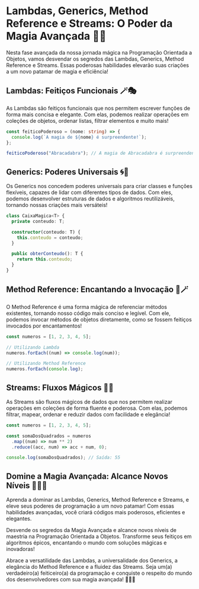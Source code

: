 # Lambdas, Generics, Method Reference e Streams: O Poder da Magia Avançada 🌟🔮

Nesta fase avançada da nossa jornada mágica na Programação Orientada a Objetos, vamos desvendar os segredos das Lambdas, Generics, Method Reference e Streams. Essas poderosas habilidades elevarão suas criações a um novo patamar de magia e eficiência!

## Lambdas: Feitiços Funcionais 🪄🎭

As Lambdas são feitiços funcionais que nos permitem escrever funções de forma mais concisa e elegante. Com elas, podemos realizar operações em coleções de objetos, ordenar listas, filtrar elementos e muito mais! 

```typescript
const feiticoPoderoso = (nome: string) => {
  console.log(`A magia de ${nome} é surpreendente!`);
};

feiticoPoderoso("Abracadabra"); // A magia de Abracadabra é surpreendente!
```

## Generics: Poderes Universais 🌀🌌

Os Generics nos concedem poderes universais para criar classes e funções flexíveis, capazes de lidar com diferentes tipos de dados. Com eles, podemos desenvolver estruturas de dados e algoritmos reutilizáveis, tornando nossas criações mais versáteis!

```typescript
class CaixaMagica<T> {
  private conteudo: T;

  constructor(conteudo: T) {
    this.conteudo = conteudo;
  }

  public obterConteudo(): T {
    return this.conteudo;
  }
}
```

## Method Reference: Encantando a Invocação 🔗🪄

O Method Reference é uma forma mágica de referenciar métodos existentes, tornando nosso código mais conciso e legível. Com ele, podemos invocar métodos de objetos diretamente, como se fossem feitiços invocados por encantamentos!

```typescript
const numeros = [1, 2, 3, 4, 5];

// Utilizando Lambda
numeros.forEach((num) => console.log(num));

// Utilizando Method Reference
numeros.forEach(console.log);
```

## Streams: Fluxos Mágicos 🌊🔮

As Streams são fluxos mágicos de dados que nos permitem realizar operações em coleções de forma fluente e poderosa. Com elas, podemos filtrar, mapear, ordenar e reduzir dados com facilidade e elegância!

```typescript
const numeros = [1, 2, 3, 4, 5];

const somaDosQuadrados = numeros
  .map((num) => num ** 2)
  .reduce((acc, num) => acc + num, 0);

console.log(somaDosQuadrados); // Saída: 55
```

## Domine a Magia Avançada: Alcance Novos Níveis 🧙‍♂️🚀

Aprenda a dominar as Lambdas, Generics, Method Reference e Streams, e eleve seus poderes de programação a um novo patamar! Com essas habilidades avançadas, você criará códigos mais poderosos, eficientes e elegantes.

Desvende os segredos da Magia Avançada e alcance novos níveis de maestria na Programação Orientada a Objetos. Transforme seus feitiços em algoritmos épicos, encantando o mundo com soluções mágicas e inovadoras!

Abrace a versatilidade das Lambdas, a universalidade dos Generics, a elegância do Method Reference e a fluidez das Streams. Seja um(a) verdadeiro(a) feiticeiro(a) da programação e conquiste o respeito do mundo dos desenvolvedores com sua magia avançada! 🌟🔮✨
